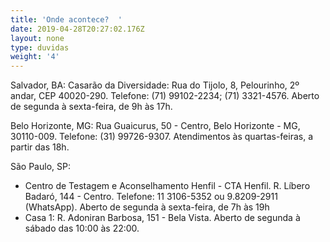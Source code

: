 ```yaml
---
title: 'Onde acontece?  '
date: 2019-04-28T20:27:02.176Z
layout: none
type: duvidas
weight: '4'
---
```

Salvador, BA: Casarão da Diversidade: Rua do Tijolo, 8, Pelourinho, 2º andar, CEP 40020-290. Telefone: (71) 99102-2234; (71) 3321-4576. Aberto de segunda à sexta-feira, de 9h às 17h.

Belo Horizonte, MG: Rua Guaicurus, 50 - Centro, Belo Horizonte - MG, 30110-009. Telefone: (31) 99726-9307. Atendimentos às quartas-feiras, a partir das 18h.

São Paulo, SP:

*  Centro de Testagem e Aconselhamento Henfil - CTA Henfil. R. Líbero Badaró, 144 - Centro. Telefone: 11 3106-5352 ou 9.8209-2911 (WhatsApp). Aberto de segunda à sexta-feira, de 7h às 19h
* Casa 1:  R. Adoniran Barbosa, 151 - Bela Vista. Aberto de segunda à sábado das 10:00 às 22:00.
